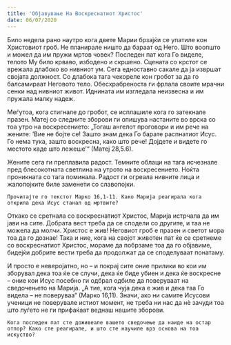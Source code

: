 ```yaml
---
title: 'Објавување На Воскреснатиот Христос'
date: 06/07/2020
---
```


Било недела рано наутро кога двете Марии брзајќи се упатиле кон Христовиот гроб. Не планирале ништо да бараат од Него. Што воопшто и можел да им пружи мртов човек? Последен пат кога Го виделе, телото Му било крваво, избодено и скршено. Сцената со крстот се врежала длабоко во нивниот ум. Сега едноставно сакале да ја извршат својата должност. Со длабока тага чекореле кон гробот за да го балсамираат Неговото тело. Обесхрабреноста ги фрлала своите мрачни сенки над нивниот живот. Иднината им изгледала неизвесна и им пружала малку надеж.

Меѓутоа, кога стигнале до гробот, се исплашиле кога го затекнале празен. Матеј со следните зборови ги опишува настаните во врска со тоа утро на воскресението: „Тогаш ангелот проговори и им рече на жените: ’Вие не бојте се! Зашто знам дека Го барате распнатиот Исус. Го нема тука, зашто воскресна, како што рече! Дојдете и видете го местото каде што лежеше’“ (Матеј 28,5.6).

Жените сега ги преплавила радост. Темните облаци на тага исчезнале пред блeсoкотната светлина на утрото на воскресението. Ноќта проникната со тага поминала. Радост ги огреала нивните лица и жалопојките биле заменети со славопојки.

`Прочитајте го текстот Марко 16,1-11. Како Марија реагирала кога открила дека Исус станал од мртвите?`

Откако се сретнала со воскреснатиот Христос, Марија истрчала да им јави на сите. Добрата вест треба да се сподели со другите, и таа не можела да молчи. Христос е жив! Неговиот гроб е празен и светот мора тоа да го дознае! Така и ние, кога на својот животен пат ќе се сретнеме со воскреснатиот Христос, мораме да побрзаме тоа да го објавиме, бидејќи добрите вести треба да продолжат да се споделуваат понатаму.

И просто е неверојатно, но – и покрај сите оние прилики во кои им зборувал дека тоа ќе се случи, дека ќе биде убиен и дека ќе воскресне – оние кои Исус посебно ги одбрал одбиле да поверуваат на сведочењето на Марија. „А тие, кога чуја дека е жив и дека таа Го видела – не поверуваа“ (Марко 16,11). Значи, ако ни самите Исусови ученици не поверувале истиот момент, не треба ни нас да нѐ зачуди тоа што луѓето не ги прифаќаат веднаш нашите зборови.

`Кога последен пат сте доживеале вашето сведочење да наиде на остар отпор? Како сте реагирале, и што сте научиле врз основа на тоа искуство?`
